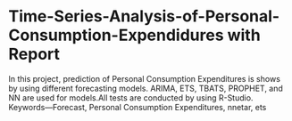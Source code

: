 # Time-Series-Analysis-of-Personal-Consumption-Expendidures with Report
In this project, prediction of Personal Consumption Expenditures is shows by using different forecasting models. ARIMA, ETS, TBATS, PROPHET, and NN are used for models.All tests are conducted by using R-Studio.  
Keywords—Forecast, Personal Consumption Expenditures, nnetar, ets 
